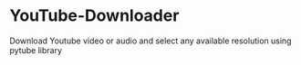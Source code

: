 # YouTube-Downloader
Download Youtube video or audio and select any available resolution using pytube library
